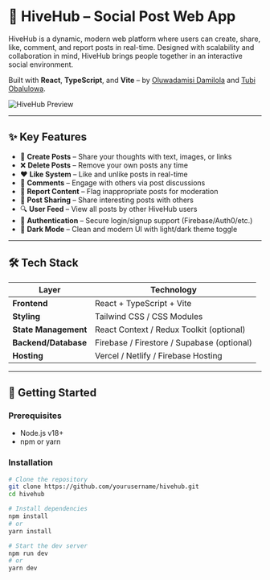 # 🐝 HiveHub – Social Post Web App

HiveHub is a dynamic, modern web platform where users can create, share, like, comment, and report posts in real-time. Designed with scalability and collaboration in mind, HiveHub brings people together in an interactive social environment.

Built with **React**, **TypeScript**, and **Vite** – by [Oluwadamisi Damilola](https://github.com/Ade1fe) and [Tubi Obalulowa](https://github.com/TubiOb).

![HiveHub Preview](https://hive-hub.netlify.app/)

---

## ✨ Key Features

- 📝 **Create Posts** – Share your thoughts with text, images, or links
- ❌ **Delete Posts** – Remove your own posts any time
- ❤️ **Like System** – Like and unlike posts in real-time
- 💬 **Comments** – Engage with others via post discussions
- 🚩 **Report Content** – Flag inappropriate posts for moderation
- 🔁 **Post Sharing** – Share interesting posts with others
- 🔍 **User Feed** – View all posts by other HiveHub users
- 🔐 **Authentication** – Secure login/signup support (Firebase/Auth0/etc.)
- 🌙 **Dark Mode** – Clean and modern UI with light/dark theme toggle

---

## 🛠️ Tech Stack

| Layer             | Technology                              |
|------------------|------------------------------------------|
| **Frontend**      | React + TypeScript + Vite               |
| **Styling**       | Tailwind CSS / CSS Modules              |
| **State Management** | React Context / Redux Toolkit (optional) |
| **Backend/Database** | Firebase / Firestore / Supabase (optional) |
| **Hosting**       | Vercel / Netlify / Firebase Hosting     |

---

## 🚀 Getting Started

### Prerequisites

- Node.js v18+
- npm or yarn

### Installation

```bash
# Clone the repository
git clone https://github.com/yourusername/hivehub.git
cd hivehub

# Install dependencies
npm install
# or
yarn install

# Start the dev server
npm run dev
# or
yarn dev
